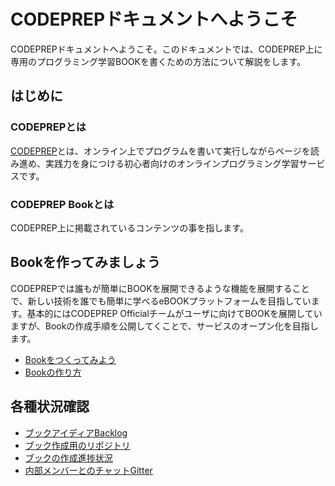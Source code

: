 # CODEPREPドキュメントへようこそ
CODEPREPドキュメントへようこそ。このドキュメントでは、CODEPREP上に専用のプログラミング学習BOOKを書くための方法について解説をします。

## はじめに
### CODEPREPとは
[CODEPREP](https://codeprep.jp)とは、オンライン上でプログラムを書いて実行しながらページを読み進め、実践力を身につける初心者向けのオンラインプログラミング学習サービスです。

### CODEPREP Bookとは
CODEPREP上に掲載されているコンテンツの事を指します。

## Bookを作ってみましょう
CODEPREPでは誰もが簡単にBOOKを展開できるような機能を展開することで、新しい技術を誰でも簡単に学べるeBOOKプラットフォームを目指しています。基本的にはCODEPREP Officialチームがユーザに向けてBOOKを展開していますが、Bookの作成手順を公開してくことで、サービスのオープン化を目指します。  

- [Bookをつくってみよう](getstart/get-start.md)
- [Bookの作り方](getstart/how-to-make-book.md)

## 各種状況確認
- [ブックアイディアBacklog](https://docs.google.com/spreadsheets/d/19ixil7ELowGmxtARhXP1CJVEMx2inAWoMcW6lHWekUQ/edit#gid=577113549)
- [ブック作成用のリポジトリ](https://github.com/givery-technology/codeprep-contents-new)
- [ブックの作成進捗状況](https://waffle.io/givery-technology/codeprep-contents-new)
- [内部メンバーとのチャットGitter](https://gitter.im/codeprep-authors/Lobby)
